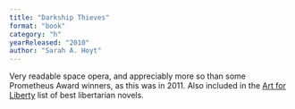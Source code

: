 ```yaml
---
title: "Darkship Thieves"
format: "book"
category: "h"
yearReleased: "2010"
author: "Sarah A. Hoyt"
---
```

Very readable space opera, and appreciably more so than some Prometheus Award winners, as this was in 2011. Also included in the <a href="https://www.artforliberty.com/libertarian-fiction/">Art for Liberty</a> list of best libertarian novels.

